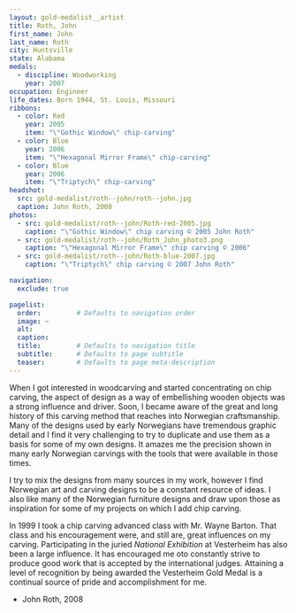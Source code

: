 ```yaml
---
layout: gold-medalist__artist
title: Roth, John
first_name: John
last_name: Roth
city: Huntsville
state: Alabama
medals: 
  - discipline: Woodworking
    year: 2007
occupation: Engineer
life_dates: Born 1944, St. Louis, Missouri
ribbons:
  - color: Red
    year: 2005
    item: "\"Gothic Window\" chip-carving"
  - color: Blue
    year: 2006
    item: "\"Hexagonal Mirror Frame\" chip-carving"
  - color: Blue
    year: 2006
    item: "\"Triptych\" chip-carving"
headshot:
  src: gold-medalist/roth--john/roth--john.jpg
  caption: John Roth, 2008
photos:
  - src: gold-medalist/roth--john/Roth-red-2005.jpg
    caption: "\"Gothic Window\" chip carving © 2005 John Roth"
  - src: gold-medalist/roth--john/Roth_John_photo3.png
    caption: "\"Hexagonal Mirror Frame\" chip carving © 2006"
  - src: gold-medalist/roth--john/Roth-blue-2007.jpg
    caption: "\"Triptych\" chip carving © 2007 John Roth"

navigation:
  exclude: true

pagelist:
  order:         # Defaults to navigation order  
  image: ~
  alt:
  caption:
  title:         # Defaults to navigation title
  subtitle:      # Defaults to page subtitle
  teaser:        # Defaults to page meta-description  
---
```

When I got interested in woodcarving and started concentrating on chip carving, the aspect of design as a way of embellishing wooden objects was a strong influence and driver. Soon, I became aware of the great and long history of this carving method that reaches into Norwegian craftsmanship. Many of the designs used by early Norwegians have tremendous graphic detail and I find it very challenging to try to duplicate and use them as a basis for some of my own designs. It amazes me the precision shown in many early Norwegian carvings with the tools that were available in those times.
 
I try to mix the designs from many sources in my work, however I find Norwegian art and carving designs to be a constant resource of ideas. I also like many of the Norwegian furniture designs and draw upon those as inspiration for some of my projects on which I add chip carving.
 
In 1999 I took a chip carving advanced class with Mr. Wayne Barton. That class and his encouragement were, and still are, great influences on my carving. Participating in the juried _National Exhibition_ at Vesterheim has also been a large influence. It has encouraged me oto constantly strive to produce good work that is accepted by the international judges. Attaining a level of recognition by being awarded the Vesterheim Gold Medal is a continual source of pride and accomplishment for me.

- John Roth, 2008